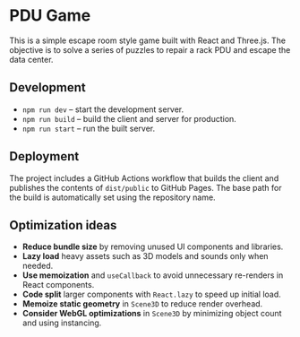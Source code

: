 # PDU Game

This is a simple escape room style game built with React and Three.js. The objective is to solve a series of puzzles to repair a rack PDU and escape the data center.

## Development

- `npm run dev` – start the development server.
- `npm run build` – build the client and server for production.
- `npm run start` – run the built server.

## Deployment

The project includes a GitHub Actions workflow that builds the client and
publishes the contents of `dist/public` to GitHub Pages. The base path for the
build is automatically set using the repository name.

## Optimization ideas

- **Reduce bundle size** by removing unused UI components and libraries.
- **Lazy load** heavy assets such as 3D models and sounds only when needed.
- **Use memoization** and `useCallback` to avoid unnecessary re-renders in React components.
- **Code split** larger components with `React.lazy` to speed up initial load.
- **Memoize static geometry** in `Scene3D` to reduce render overhead.
- **Consider WebGL optimizations** in `Scene3D` by minimizing object count and using instancing.

